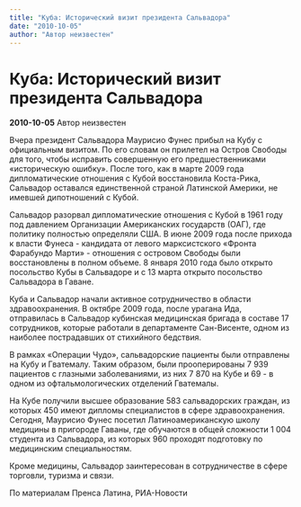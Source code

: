 ```yaml
---
title: "Куба: Исторический визит президента Сальвадора"
date: "2010-10-05"
author: "Автор неизвестен"
---
```


# Куба: Исторический визит президента Сальвадора

**2010-10-05** Автор неизвестен

Вчера президент Сальвадора Маурисио Фунес прибыл на Кубу с официальным визитом. По его словам он прилетел на Остров Свободы для того, чтобы исправить совершенную его предшественниками «историческую ошибку». После того, как в марте 2009 года дипломатические отношения с Кубой восстановила Коста-Рика, Сальвадор оставался единственной страной Латинской Америки, не имевшей дипотношений с Кубой.

Сальвадор разорвал дипломатические отношения с Кубой в 1961 году под давлением Организации Американских государств (ОАГ), где политику полностью определяли США. В июне 2009 года после прихода к власти Фунеса - кандидата от левого марксистского «Фронта Фарабундо Марти» - отношения с островом Свободы были восстановлены в полном объеме. 8 января 2010 года было открыто посольство Кубы в Сальвадоре и с 13 марта открыто посольство Сальвадора в Гаване.

Куба и Сальвадор начали активное сотрудничество в области здравоохранения. В октябре 2009 года, после урагана Ида, отправилась в Сальвадор кубинская медицинская бригада в составе 17 сотрудников, которые работали в департаменте Сан-Висенте, одном из наиболее пострадавших от стихийного бедствия.

В рамках «Операции Чудо», сальвадорские пациенты были отправлены на Кубу и Гватемалу. Таким образом, были прооперированы 7 939 пациентов с глазными заболеваниями, из них 7 870 на Кубе и 69 - в одном из офтальмологических отделений Гватемалы.

На Кубе получили высшее образование 583 сальвадорских граждан, из которых 450 имеют дипломы специалистов в сфере здравоохранения. Сегодня, Маурисио Фунес посетил Латиноамериканскую школу медицины в пригороде Гаваны, где обучаются в общей сложности 1 004 студента из Сальвадора, из которых 960 проходят подготовку по медицинским специальностям.

Кроме медицины, Сальвадор заинтересован в сотрудничестве в сфере торговли, туризма и связи.

По материалам Пренса Латина, РИА-Новости
